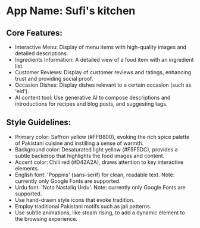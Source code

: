 # **App Name**: Sufi's kitchen

## Core Features:

- Interactive Menu: Display of menu items with high-quality images and detailed descriptions.
- Ingredients Information: A detailed view of a food item with an ingredient list.
- Customer Reviews: Display of customer reviews and ratings, enhancing trust and providing social proof.
- Occasion Dishes: Display dishes relevant to a certain occasion (such as 'eid').
- AI content tool: Use generative AI to compose descriptions and introductions for recipes and blog posts, and suggesting tags.

## Style Guidelines:

- Primary color: Saffron yellow (#FFB800), evoking the rich spice palette of Pakistani cuisine and instilling a sense of warmth.
- Background color: Desaturated light yellow (#F5F5DC), provides a subtle backdrop that highlights the food images and content.
- Accent color: Chili red (#D42A2A), draws attention to key interactive elements.
- English font: 'Poppins' (sans-serif) for clean, readable text. Note: currently only Google Fonts are supported.
- Urdu font: 'Noto Nastaliq Urdu'. Note: currently only Google Fonts are supported.
- Use hand-drawn style icons that evoke tradition.
- Employ traditional Pakistani motifs such as jali patterns.
- Use subtle animations, like steam rising, to add a dynamic element to the browsing experience.